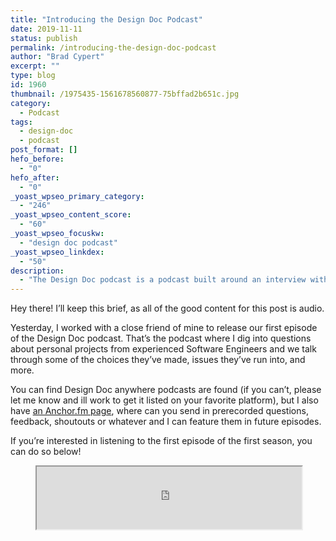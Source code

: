 ```yaml
---
title: "Introducing the Design Doc Podcast"
date: 2019-11-11
status: publish
permalink: /introducing-the-design-doc-podcast
author: "Brad Cypert"
excerpt: ""
type: blog
id: 1960
thumbnail: /1975435-1561678560877-75bffad2b651c.jpg
category:
  - Podcast
tags:
  - design-doc
  - podcast
post_format: []
hefo_before:
  - "0"
hefo_after:
  - "0"
_yoast_wpseo_primary_category:
  - "246"
_yoast_wpseo_content_score:
  - "60"
_yoast_wpseo_focuskw:
  - "design doc podcast"
_yoast_wpseo_linkdex:
  - "50"
description:
  - "The Design Doc podcast is a podcast built around an interview with an experienced software engineer. We dive into their projects, questions, and blockers."
---
```


Hey there! I’ll keep this brief, as all of the good content for this post is audio.

Yesterday, I worked with a close friend of mine to release our first episode of the Design Doc podcast. That’s the podcast where I dig into questions about personal projects from experienced Software Engineers and we talk through some of the choices they’ve made, issues they’ve run into, and more.

You can find Design Doc anywhere podcasts are found (if you can’t, please let me know and ill work to get it listed on your favorite platform), but I also have [an Anchor.fm page](https://anchor.fm/design-doc), where can you send in prerecorded questions, feedback, shoutouts or whatever and I can feature them in future episodes.

If you’re interested in listening to the first episode of the first season, you can do so below!

<figure>
  <iframe
    height="100px"
    src="https://anchor.fm/design-doc/embed"
    width="100%"
  ></iframe>
</figure>
